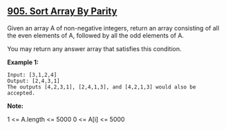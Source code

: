 ## [905. Sort Array By Parity](https://leetcode.com/problems/sort-array-by-parity/)

Given an array A of non-negative integers, return an array consisting of all the even elements of A, followed by all the odd elements of A.

You may return any answer array that satisfies this condition.

**Example 1:**

```
Input: [3,1,2,4]
Output: [2,4,3,1]
The outputs [4,2,3,1], [2,4,1,3], and [4,2,1,3] would also be accepted.
```

**Note:**

1 <= A.length <= 5000
0 <= A[i] <= 5000
